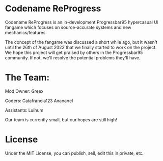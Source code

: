 # Codename ReProgress
Codename ReProgress is an in-development Progressbar95 hypercasual UI fangame which focuses on source-accurate systems and new mechanics/features.

The concept of the fangame was discussed a short while ago, but it wasn't until the 26th of August 2022 that we finally started to work on the project.
We hope this project will get praised by others in the Progressbar95 community. If not, we'll resolve the potential problems they'll have.

# The Team:
Mod Owner:
Greex

Coders:
Catafrancia123
Anananel

Assistants:
Luihum

Our team is currently small, but our hopes are still high!

# License
Under the MIT License, you can publish, sell, edit this in private, etc.  
